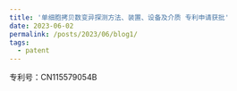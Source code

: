 ```yaml
---
title: '单细胞拷贝数变异探测方法、装置、设备及介质 专利申请获批'
date: 2023-06-02
permalink: /posts/2023/06/blog1/
tags:
  - patent
---
```


专利号：CN115579054B
